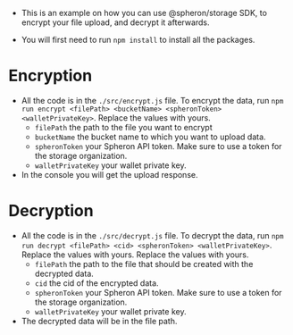 - This is an example on how you can use @spheron/storage SDK, to encrypt your file upload, and decrypt it afterwards.

- You will first need to run `npm install` to install all the packages.

# Encryption

- All the code is in the `./src/encrypt.js` file. To encrypt the data, run `npm run encrypt <filePath> <bucketName> <spheronToken> <walletPrivateKey>`. Replace the values with yours.
  - `filePath` the path to the file you want to encrypt
  - `bucketName` the bucket name to which you want to upload data.
  - `spheronToken` your Spheron API token. Make sure to use a token for the storage organization.
  - `walletPrivateKey` your wallet private key.
- In the console you will get the upload response.

# Decryption

- All the code is in the `./src/decrypt.js` file. To decrypt the data, run `npm run decrypt <filePath> <cid> <spheronToken> <walletPrivateKey>`. Replace the values with yours.
  Replace the values with yours.
  - `filePath` the path to the file that should be created with the decrypted data.
  - `cid` the cid of the encrypted data.
  - `spheronToken` your Spheron API token. Make sure to use a token for the storage organization.
  - `walletPrivateKey` your wallet private key.
- The decrypted data will be in the file path.
